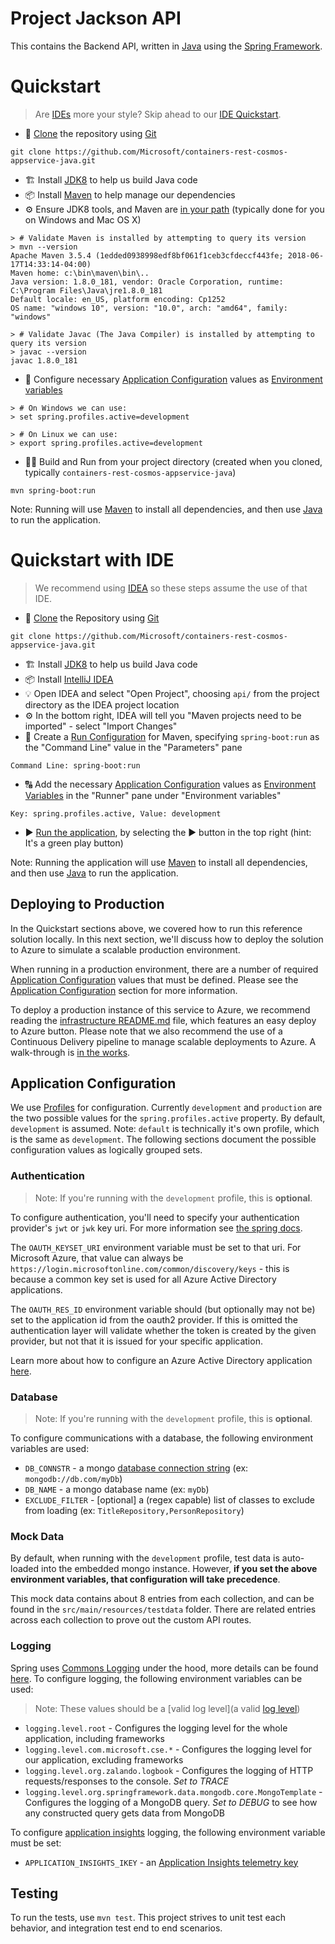 # Project Jackson API

This contains the Backend API, written in [Java](https://www.java.com) using the [Spring Framework](https://spring.io).

# Quickstart

> Are [IDEs](https://en.wikipedia.org/wiki/Integrated_development_environment) more your style? Skip ahead to our [IDE Quickstart](#quickstart-with-ide).

* 🔄 [Clone](https://www.git-scm.com/docs/git-clone) the repository using [Git](https://git-scm.com/downloads)
```
git clone https://github.com/Microsoft/containers-rest-cosmos-appservice-java.git
```
* 🏗 Install [JDK8](https://www.oracle.com/technetwork/java/javase/downloads/jdk8-downloads-2133151.html) to help us build Java code
* 📦 Install [Maven](https://maven.apache.org/install.html) to help manage our dependencies
* ⚙️ Ensure JDK8 tools, and Maven are [in your path](https://java.com/en/download/help/path.xml) (typically done for you on Windows and Mac OS X)
```
> # Validate Maven is installed by attempting to query its version
> mvn --version
Apache Maven 3.5.4 (1edded0938998edf8bf061f1ceb3cfdeccf443fe; 2018-06-17T14:33:14-04:00)
Maven home: c:\bin\maven\bin\..
Java version: 1.8.0_181, vendor: Oracle Corporation, runtime: C:\Program Files\Java\jre1.8.0_181
Default locale: en_US, platform encoding: Cp1252
OS name: "windows 10", version: "10.0", arch: "amd64", family: "windows"

> # Validate Javac (The Java Compiler) is installed by attempting to query its version
> javac --version
javac 1.8.0_181
```
* 📝 Configure necessary [Application Configuration](#application-configuration) values as [Environment variables](https://en.wikipedia.org/wiki/Environment_variable)
```
> # On Windows we can use:
> set spring.profiles.active=development

> # On Linux we can use:
> export spring.profiles.active=development
```
* 🏃‍♀️ Build and Run from your project directory (created when you cloned, typically `containers-rest-cosmos-appservice-java`)
```
mvn spring-boot:run
```

Note: Running will use [Maven](https://maven.apache.org/) to install all dependencies, and then use [Java](https://www.java.com/) to run the application.

# Quickstart with IDE

> We recommend using [IDEA](https://www.jetbrains.com/idea/) so these steps assume the use of that IDE.

* 🔄 [Clone](https://www.git-scm.com/docs/git-clone) the Repository using [Git](https://git-scm.com/downloads)
```
git clone https://github.com/Microsoft/containers-rest-cosmos-appservice-java.git
```
* 🏗 Install [JDK8](https://www.oracle.com/technetwork/java/javase/downloads/jdk8-downloads-2133151.html) to help us build Java code
* 📦 Install [IntelliJ IDEA](https://www.jetbrains.com/idea/download)
* 💡 Open IDEA and select "Open Project", choosing `api/` from the project directory as the IDEA project location
* ⚙️ In the bottom right, IDEA will tell you "Maven projects need to be imported" - select "Import Changes"
* 📓 Create a [Run Configuration](https://www.jetbrains.com/help/idea/run-debug-configurations-dialog.html) for Maven, specifying `spring-boot:run` as the "Command Line" value in the "Parameters" pane
```
Command Line: spring-boot:run
```
* 🔠 Add the necessary [Application Configuration](#application-configuration) values as [Environment Variables](https://en.wikipedia.org/wiki/Environment_variable) in the "Runner" pane under "Environment variables"
```
Key: spring.profiles.active, Value: development
```
* ▶️ [Run the application](https://www.jetbrains.com/help/idea/running-applications.html), by selecting the ▶️ button in the top right (hint: It's a green play button) 

Note: Running the application will use [Maven](https://maven.apache.org/) to install all dependencies, and then use [Java](https://www.java.com/) to run the application.

## Deploying to Production

In the Quickstart sections above, we covered how to run this reference solution locally. In this next section, we'll discuss how to deploy the solution to Azure to simulate a scalable production environment.

When running in a production environment, there are a number of required [Application Configuration](#application-configuration) values that must be defined. Please see the [Application Configuration](#application-configuration) section for more information.

To deploy a production instance of this service to Azure, we recommend reading the [infrastructure README.md](../infrastructure/README.md) file, which features an easy deploy to Azure button. Please note that we also recommend the use of a Continuous Delivery pipeline to manage scalable deployments to Azure. A walk-through is [in the works](https://github.com/Microsoft/containers-rest-cosmos-appservice-java/issues/24).

## Application Configuration

We use [Profiles](https://docs.spring.io/spring-boot/docs/current/reference/html/boot-features-profiles.html) for configuration.
Currently `development` and `production` are the two possible values for the `spring.profiles.active` property.
By default, `development` is assumed. Note: `default` is technically it's own profile, which is the same as `development`. The following sections document the possible configuration values as logically grouped sets.

### Authentication

> Note: If you're running with the `development` profile, this is __optional__.

To configure authentication, you'll need to specify your authentication provider's `jwt` or `jwk` key uri. For more information see [the spring docs](https://docs.spring.io/spring-security-oauth2-boot/docs/current-SNAPSHOT/reference/htmlsingle/#boot-features-security-oauth2-resource-server).

The `OAUTH_KEYSET_URI` environment variable must be set to that uri. For Microsoft Azure, that value can always be `https://login.microsoftonline.com/common/discovery/keys` - this is because a common key set is used for all Azure Active Directory applications.

The `OAUTH_RES_ID` environment variable should (but optionally may not be) set to the application id from the oauth2 provider. If this is omitted the authentication layer will validate whether the token is created by the given provider, but not that it is issued for your specific application.

Learn more about how to configure an Azure Active Directory application [here](../docs/azureActiveDirectory.md).

### Database

> Note: If you're running with the `development` profile, this is __optional__.

To configure communications with a database, the following environment variables are used:

+ `DB_CONNSTR` - a mongo [database connection string](https://docs.mongodb.com/manual/reference/connection-string/) (ex: `mongodb://db.com/myDb`)
+ `DB_NAME` - a mongo database name (ex: `myDb`)
+ `EXCLUDE_FILTER` - [optional] a (regex capable) list of classes to exclude from loading (ex: `TitleRepository,PersonRepository`)

### Mock Data

By default, when running with the `development` profile, test data is auto-loaded into the embedded mongo instance.
However, __if you set the above environment variables, that configuration will take precedence__.

This mock data contains about 8 entries from each collection, and can be found in the `src/main/resources/testdata` folder. There are related entries across each collection to prove out the custom API routes.

### Logging

Spring uses [Commons Logging](https://commons.apache.org/logging) under the hood, more details can be found
[here](https://docs.spring.io/spring-boot/docs/current/reference/html/boot-features-logging.html).
To configure logging, the following environment variables can be used:

> Note: These values should be a [valid log level](a valid [log level](https://docs.spring.io/spring-boot/docs/current/reference/html/boot-features-logging.html#boot-features-custom-log-levels))

+ `logging.level.root` - Configures the logging level for the whole application, including frameworks
+ `logging.level.com.microsoft.cse.*` - Configures the logging level for our application, excluding frameworks
+ `logging.level.org.zalando.logbook` - Configures the logging of HTTP requests/responses to the console. *Set to TRACE*
+ `logging.level.org.springframework.data.mongodb.core.MongoTemplate` - Configures the logging of a MongoDB query. *Set to DEBUG* to see how any constructed query gets data from MongoDB

To configure [application insights](https://docs.microsoft.com/en-us/azure/application-insights/app-insights-overview) logging, the following environment variable must be set:

+ `APPLICATION_INSIGHTS_IKEY` - an [Application Insights telemetry key](https://docs.microsoft.com/en-us/azure/application-insights/app-insights-java-get-started#1-get-an-application-insights-instrumentation-key)

## Testing

To run the tests, use `mvn test`. This project strives to unit test each behavior, and integration test end to end scenarios.
